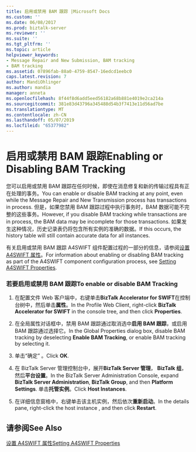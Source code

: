 ```yaml
---
title: 启用或禁用 BAM 跟踪 |Microsoft Docs
ms.custom: ''
ms.date: 06/08/2017
ms.prod: biztalk-server
ms.reviewer: ''
ms.suite: ''
ms.tgt_pltfrm: ''
ms.topic: article
helpviewer_keywords:
- Message Repair and New Submission, BAM tracking
- BAM tracking
ms.assetid: 07896fab-88a0-4759-8547-16edcd1eebc0
caps.latest.revision: 7
author: MandiOhlinger
ms.author: mandia
manager: anneta
ms.openlocfilehash: 8f44f8d6add5eed56182a68b881e4019e2ca214a
ms.sourcegitcommit: 381e83d43796a345488d54b3f7413e11d56ad7be
ms.translationtype: MT
ms.contentlocale: zh-CN
ms.lasthandoff: 05/07/2019
ms.locfileid: "65377982"
---
```

# <a name="enabling-or-disabling-bam-tracking"></a><span data-ttu-id="1bd61-102">启用或禁用 BAM 跟踪</span><span class="sxs-lookup"><span data-stu-id="1bd61-102">Enabling or Disabling BAM Tracking</span></span>
<span data-ttu-id="1bd61-103">您可以启用或禁用 BAM 跟踪在任何时候，即使在消息修复和新的传输过程具有正在处理的事务。</span><span class="sxs-lookup"><span data-stu-id="1bd61-103">You can enable or disable BAM tracking at any point, even while the Message Repair and New Transmission process has transactions in process.</span></span> <span data-ttu-id="1bd61-104">但是，如果您禁用 BAM 跟踪过程中执行事务时，BAM 数据可能不完整的这些事务。</span><span class="sxs-lookup"><span data-stu-id="1bd61-104">However, if you disable BAM tracking while transactions are in process, the BAM data may be incomplete for those transactions.</span></span> <span data-ttu-id="1bd61-105">如果发生这种情况，历史记录表仍将包含所有实例的准确的数据。</span><span class="sxs-lookup"><span data-stu-id="1bd61-105">If this occurs, the history table will still contain accurate data for all instances.</span></span>  
  
 <span data-ttu-id="1bd61-106">有关启用或禁用 BAM 跟踪 A4SWIFT 组件配置过程的一部分的信息，请参阅[设置 A4SWIFT 属性](../../adapters-and-accelerators/accelerator-swift/setting-a4swift-properties.md)。</span><span class="sxs-lookup"><span data-stu-id="1bd61-106">For information about enabling or disabling BAM tracking as part of the A4SWIFT component configuration process, see [Setting A4SWIFT Properties](../../adapters-and-accelerators/accelerator-swift/setting-a4swift-properties.md).</span></span>  
  
### <a name="to-enable-or-disable-bam-tracking"></a><span data-ttu-id="1bd61-107">若要启用或禁用 BAM 跟踪</span><span class="sxs-lookup"><span data-stu-id="1bd61-107">To enable or disable BAM Tracking</span></span>  
  
1.  <span data-ttu-id="1bd61-108">在配置文件 Web 客户端中，右键单击**BizTalk Accelerator for SWIFT**在控制台树中，然后单击**属性**。</span><span class="sxs-lookup"><span data-stu-id="1bd61-108">In the Profile Web Client, right-click **BizTalk Accelerator for SWIFT** in the console tree, and then click **Properties**.</span></span>  
  
2.  <span data-ttu-id="1bd61-109">在全局属性对话框中，禁用 BAM 跟踪通过取消选中**启用 BAM 跟踪**，或启用 BAM 跟踪通过选择它。</span><span class="sxs-lookup"><span data-stu-id="1bd61-109">In the Global Properties dialog box, disable BAM tracking by deselecting **Enable BAM Tracking**, or enable BAM tracking by selecting it.</span></span>  
  
3.  <span data-ttu-id="1bd61-110">单击“确定” 。</span><span class="sxs-lookup"><span data-stu-id="1bd61-110">Click **OK**.</span></span>  
  
4.  <span data-ttu-id="1bd61-111">在 BizTalk Server 管理控制台中，展开**BizTalk Server 管理**， **BizTalk 组**，然后**平台设置**。</span><span class="sxs-lookup"><span data-stu-id="1bd61-111">In the BizTalk Server Administration Console, expand **BizTalk Server Administration**, **BizTalk Group**, and then **Platform Settings**.</span></span> <span data-ttu-id="1bd61-112">单击**托管实例**。</span><span class="sxs-lookup"><span data-stu-id="1bd61-112">Click **Host Instances**.</span></span>  
  
5.  <span data-ttu-id="1bd61-113">在详细信息窗格中，右键单击该主机实例，然后依次**重新启动**。</span><span class="sxs-lookup"><span data-stu-id="1bd61-113">In the details pane, right-click the host instance , and then click **Restart**.</span></span>  
  
## <a name="see-also"></a><span data-ttu-id="1bd61-114">请参阅</span><span class="sxs-lookup"><span data-stu-id="1bd61-114">See Also</span></span>  
 [<span data-ttu-id="1bd61-115">设置 A4SWIFT 属性</span><span class="sxs-lookup"><span data-stu-id="1bd61-115">Setting A4SWIFT Properties</span></span>](../../adapters-and-accelerators/accelerator-swift/setting-a4swift-properties.md)